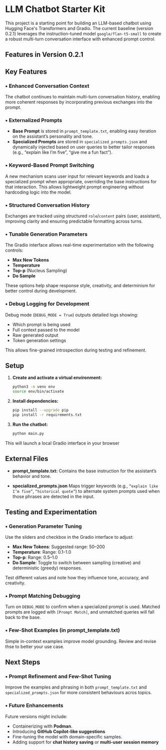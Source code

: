 # LLM Chatbot Starter Kit

This project is a starting point for building an LLM-based chatbot using Hugging Face's Transformers and Gradio. The current baseline (version 0.2.1) leverages the instruction-tuned model `google/flan-t5-small` to create a robust multi-turn conversation interface with enhanced prompt control.

## Features in Version 0.2.1

## Key Features

### • Enhanced Conversation Context

The chatbot continues to maintain multi-turn conversation history, enabling more coherent responses by incorporating previous exchanges into the prompt.

### • Externalized Prompts

- **Base Prompt** is stored in `prompt_template.txt`, enabling easy iteration on the assistant’s personality and tone.  
- **Specialized Prompts** are stored in `specialized_prompts.json` and dynamically injected based on user queries to better tailor responses (e.g., “explain like I’m five”, “give me a fun fact”).

### • Keyword-Based Prompt Switching

A new mechanism scans user input for relevant keywords and loads a specialized prompt when appropriate, overriding the base instructions for that interaction. This allows lightweight prompt engineering without hardcoding logic into the model.

### • Structured Conversation History

Exchanges are tracked using structured `role`/`content` pairs (user, assistant), improving clarity and ensuring predictable formatting across turns.

### • Tunable Generation Parameters

The Gradio interface allows real-time experimentation with the following controls:

- **Max New Tokens**  
- **Temperature**  
- **Top-p** (Nucleus Sampling)  
- **Do Sample**

These options help shape response style, creativity, and determinism for better control during development.

### • Debug Logging for Development

Debug mode (`DEBUG_MODE = True`) outputs detailed logs showing:

- Which prompt is being used  
- Full context passed to the model  
- Raw generated output  
- Token generation settings  

This allows fine-grained introspection during testing and refinement.

## Setup

1. **Create and activate a virtual environment:**

   ```bash
   python3 -m venv env
   source env/bin/activate

2. **Install dependencies:**

   ```bash
   pip install --upgrade pip
   pip install -r requirements.txt

3. **Run the chatbot:**

   ```bash
   python main.py

This will launch a local Gradio interface in your browser

## External Files

- **prompt_template.txt:**
  Contains the base instruction for the assistant’s behavior and tone.

- **specialized_prompts.json**
  Maps trigger keywords (e.g., `“explain like I’m five”`, `“historical quote”`) to alternate system prompts used when those phrases are detected in the input.

## Testing and Experimentation

### • Generation Parameter Tuning

Use the sliders and checkbox in the Gradio interface to adjust:

- **Max New Tokens**: Suggested range: 50–200  
- **Temperature**: Range: 0.1–1.0  
- **Top-p**: Range: 0.5–1.0  
- **Do Sample**: Toggle to switch between sampling (creative) and deterministic (greedy) responses.

Test different values and note how they influence tone, accuracy, and creativity.

### • Prompt Matching Debugging

Turn on `DEBUG_MODE` to confirm when a specialized prompt is used. Matched prompts are logged with `[Prompt Match]`, and unmatched queries will fall back to the base.

### • Few-Shot Examples (in prompt_template.txt)

Simple in-context examples improve model grounding. Review and revise thse to better your use case.

## Next Steps

### • Prompt Refinement and Few-Shot Tuning

Improve the examples and phrasing in both `prompt_template.txt` and `specialized_prompts.json` for more consistent behaviours acros topics.

### • Future Enhancements

Future versions might include:

- Containerizing with **Podman**.
- Introducing **GitHub Copilot-like suggestions**  
- Fine-tuning the model with domain-specific samples.
- Adding support for **chat history saving** or **multi-user session memory**
